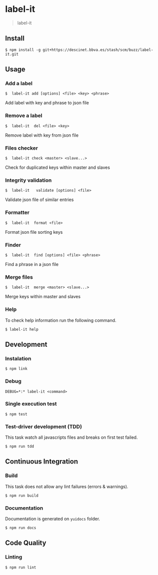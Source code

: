 # label-it

> label-it

## Install

```
$ npm install -g git+https://descinet.bbva.es/stash/scm/buzz/label-it.git
```

## Usage

### Add a label

```
$  label-it add [options] <file> <key> <phrase> 
```

Add label with key and phrase to json file

### Remove a label

```
$  label-it  del <file> <key> 
```

Remove label with key from json file

### Files checker
```
$  label-it check <master> <slave...>
```

Check for duplicated keys within master and slaves

### Integrity validation
```
$  label-it   validate [options] <file> 
```

Validate json file of similar entries

### Formatter
```
$  label-it  format <file> 
```

Format json file sorting keys

### Finder
```
$  label-it  find [options] <file> <phrase>
```

Find a phrase in a json file

### Merge files

```
$  label-it  merge <master> <slave...>
```

Merge keys within master and slaves

### Help

To check help information run the following command.

```
$ label-it help
```

## Development

### Instalation

```
$ npm link
```

### Debug

```
DEBUG=*:* label-it <command>
```

### Single execution test

```
$ npm test
```

### Test-driver development (TDD)

This task watch all javascripts files and breaks on first test failed.

```
$ npm run tdd
```

## Continuous Integration

### Build

This task does not allow any lint failures (errors & warnings).

```
$ npm run build
```

### Documentation

Documentation is generated on `yuidocs` folder.

```
$ npm run docs
```

## Code Quality

### Linting

```
$ npm run lint
```
